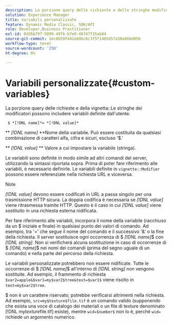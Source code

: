 ```yaml
---
description: La porzione query delle richieste e delle stringhe modificatori di vignetta può includere variabili definite dall'utente.
solution: Experience Manager
title: Variabili personalizzate
feature: Dynamic Media Classic, SDK/API
role: Developer,Business Practitioner
exl-id: 8d26b797-5099-49fb-b7e0-46747f35ab84
source-git-commit: 1ec8b59f442eb96c6c3f5f1405d57a38a86bd056
workflow-type: tm+mt
source-wordcount: '250'
ht-degree: 0%

---
```


# Variabili personalizzate{#custom-variables}

La porzione query delle richieste e della vignetta::Le stringhe dei modificatori possono includere variabili definite dall&#39;utente.

` $ *[!DNL name]*= *[!DNL value]*`

** *[!DNL name]* **Nome della variabile. Può essere costituita da qualsiasi combinazione di caratteri alfa, cifra e sicuri, escluso &#39;$.&#39;

** *[!DNL value]* ** Valore a cui impostare la variabile (stringa).

Le variabili sono definite in modo simile ad altri comandi del server, utilizzando la sintassi riportata sopra. Prima di poter fare riferimento alle variabili, è necessario definirle. Le variabili definite in `vignette::Modifier` possono essere referenziate nella richiesta URL e viceversa.

>[!NOTE]
>
>*[!DNL value]* devono essere codificati in URL a passa singolo per una trasmissione HTTP sicura. La doppia codifica è necessaria se *[!DNL value]* viene ritrasmessa tramite HTTP. Questo è il caso in cui *[!DNL value]* viene sostituito in una richiesta esterna nidificata.

Per fare riferimento alle variabili, incorpora il nome della variabile (racchiuso da un $ iniziale e finale) in qualsiasi punto dei valori di comando. Ad esempio, tra &#39;=&#39; che segue il nome del comando e il successivo &#39;&amp;&#39; o la fine della richiesta. Il server sostituisce ogni occorrenza di $ *[!DNL name]*$ con *[!DNL string]*. Non si verificherà alcuna sostituzione in caso di occorrenze di $ *[!DNL name]*$ nei nomi dei comandi (prima del segno uguale di un comando) e nella parte del percorso della richiesta.

Le variabili personalizzate potrebbero non essere nidificate. Tutte le occorrenze di $ *[!DNL name]*$ all&#39;interno di *[!DNL string]* non vengono sostituite. Ad esempio, il frammento di richiesta `$var2=apple&$var1=my$var2$tree&text=$var1$` viene risolto in `text=my$var2$tree`.

$ non è un carattere riservato; potrebbe verificarsi altrimenti nella richiesta. Ad esempio, `src=my$texture$file.tif` è un comando valido (supponendo che esista una voce di catalogo dei materiali o un file di texture denominato [!DNL my$texture$file.tif] esiste), mentre `wid=$number$` non lo è, perché `wid=` richiede un argomento numerico.
